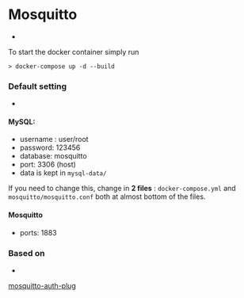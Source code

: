 # Mosquitto
-

To start the docker container simply run

```
> docker-compose up -d --build
```

### Default setting
-
#### MySQL:

- username : user/root
- password: 123456
- database: mosquitto
- port: 3306 (host)
- data is kept in `mysql-data/`

If you need to change this, change in **2 files** : `docker-compose.yml` and `mosquitto/mosquitto.conf` both at almost bottom of the files.

#### Mosquitto
- ports: 1883

### Based on
-
[mosquitto-auth-plug](https://github.com/jpmens/mosquitto-auth-plug)